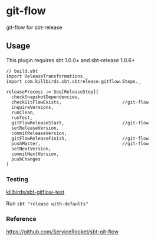# git-flow

git-flow for sbt-release

## Usage

This plugin requires sbt 1.0.0+ and sbt-release 1.0.6+

```
// build.sbt
import ReleaseTransformations._
import com.killbirds.sbt.sbtrelease.gitflow.Steps._

releaseProcess := Seq[ReleaseStep](
  checkSnapshotDependencies,
  checkGitFlowExists,                       //git-flow
  inquireVersions,
  runClean,
  runTest,
  gitFlowReleaseStart,                      //git-flow
  setReleaseVersion,
  commitReleaseVersion,
  gitFlowReleaseFinish,                     //git-flow
  pushMaster,                               //git-flow
  setNextVersion,
  commitNextVersion,
  pushChanges
)
```

### Testing

[killbirds/sbt-gitflow-test](https://github.com/killbirds/sbt-gitflow-test)

Run `sbt "release with-defaults"`


### Reference

https://github.com/ServiceRocket/sbt-git-flow

